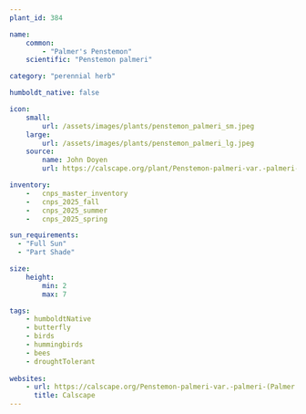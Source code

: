 ```yaml
---
plant_id: 384 

name: 
    common: 
        - "Palmer's Penstemon"  
    scientific: "Penstemon palmeri"  

category: "perennial herb"

humboldt_native: false

icon: 
    small: 
        url: /assets/images/plants/penstemon_palmeri_sm.jpeg 
    large: 
        url: /assets/images/plants/penstemon_palmeri_lg.jpeg 
    source: 
        name: John Doyen 
        url: https://calscape.org/plant/Penstemon-palmeri-var.-palmeri-(Palmer's-Penstemon)/gallery 

inventory: 
    -   cnps_master_inventory
    -   cnps_2025_fall
    -   cnps_2025_summer
    -   cnps_2025_spring

sun_requirements:
  - "Full Sun"
  - "Part Shade"

size:
    height: 
        min: 2
        max: 7

tags: 
    - humboldtNative
    - butterfly
    - birds
    - hummingbirds
    - bees
    - droughtTolerant
 
websites: 
    - url: https://calscape.org/Penstemon-palmeri-var.-palmeri-(Palmer's-Penstemon) 
      title: Calscape
---
```

